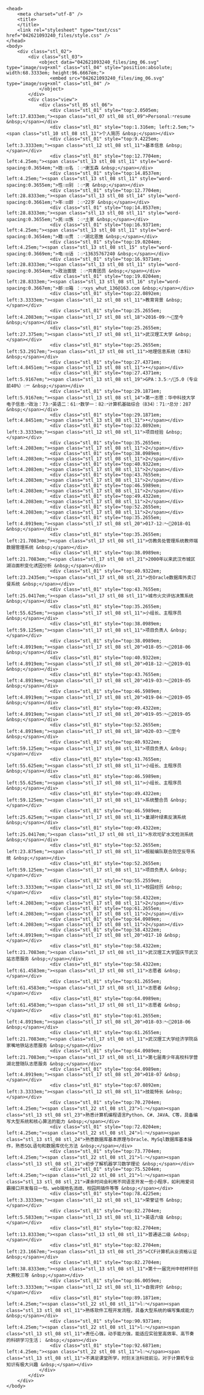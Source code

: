 <!DOCTYPE html><!--[if IE]>  <html class="ie"> <![endif]-->

	<head>
		<meta charset="utf-8" />
		<title>
		</title>
		<link rel="stylesheet" type="text/css" href="042621093240_files/style.css" />
	</head>
	<body>
		<div class="stl_02">
			<div class="stl_03">
				<object data="042621093240_files/img_06.svg" type="image/svg+xml" class="stl_04" style="position:absolute; width:68.3333em; height:96.6667em;">
					<embed src="042621093240_files/img_06.svg" type="image/svg+xml" class="stl_04" />
				</object>
			</div>
			<div class="view">
				<div class="stl_05 stl_06">
					<div class="stl_01" style="top:2.0505em; left:17.8333em;"><span class="stl_07 stl_08 stl_09">Personalꢀresume &nbsp;</span></div>
					<div class="stl_01" style="top:1.316em; left:2.5em;"><span class="stl_10 stl_08 stl_11">个人简历 &nbsp;</span></div>
					<div class="stl_01" style="top:9.4225em; left:3.3333em;"><span class="stl_12 stl_08 stl_11">基本信息 &nbsp;</span></div>
					<div class="stl_01" style="top:12.7704em; left:4.25em;"><span class="stl_13 stl_08 stl_11" style="word-spacing:0.3654em;">姓ꢁꢁ名 ：ꢀ谢玉森 &nbsp;</span></div>
					<div class="stl_01" style="top:14.8537em; left:4.25em;"><span class="stl_13 stl_08 stl_11" style="word-spacing:0.3655em;">性ꢁꢁ别 ：ꢀ男 &nbsp;</span></div>
					<div class="stl_01" style="top:12.7704em; left:28.8333em;"><span class="stl_13 stl_08 stl_14" style="word-spacing:0.3661em;">年ꢁꢁ龄 ：ꢀ22岁 &nbsp;</span></div>
					<div class="stl_01" style="top:14.8537em; left:28.8333em;"><span class="stl_13 stl_08 stl_11" style="word-spacing:0.3655em;">民ꢁꢁ族 ：ꢀ土家 &nbsp;</span></div>
					<div class="stl_01" style="top:16.9371em; left:4.25em;"><span class="stl_13 stl_08 stl_11" style="word-spacing:0.3654em;">籍ꢁꢁ贯 ：ꢀ湖北恩施 &nbsp;</span></div>
					<div class="stl_01" style="top:19.0204em; left:4.25em;"><span class="stl_13 stl_08 stl_15" style="word-spacing:0.3669em;">电ꢁꢁ话 ：ꢀ13635767240 &nbsp;</span></div>
					<div class="stl_01" style="top:16.9371em; left:28.8333em;"><span class="stl_13 stl_08 stl_11" style="word-spacing:0.3654em;">政治面貌 ：ꢀ共青团员 &nbsp;</span></div>
					<div class="stl_01" style="top:19.0204em; left:28.8333em;"><span class="stl_13 stl_08 stl_16" style="word-spacing:0.3667em;">邮ꢁꢁ箱 ：ꢀxys_whut_136@163.com &nbsp;</span></div>
					<div class="stl_01" style="top:22.0892em; left:3.3333em;"><span class="stl_12 stl_08 stl_11">教育背景 &nbsp;</span></div>
					<div class="stl_01" style="top:25.2655em; left:4.2083em;"><span class="stl_17 stl_08 stl_18">2016-09ꢀ~ꢀ至今 &nbsp;</span></div>
					<div class="stl_01" style="top:25.2655em; left:27.375em;"><span class="stl_17 stl_08 stl_11">武汉理工大学 &nbsp;</span></div>
					<div class="stl_01" style="top:25.2655em; left:53.2917em;"><span class="stl_17 stl_08 stl_11">地理信息系统（本科） &nbsp;</span></div>
					<div class="stl_01" style="top:27.4371em; left:4.8451em;"><span class="stl_13 stl_08 stl_11">•</span></div>
					<div class="stl_01" style="top:27.4371em; left:5.9167em;"><span class="stl_13 stl_08 stl_19">GPA：3.5ꢀ/ꢀ5.0（专业前40%）ꢀꢀ &nbsp;</span></div>
					<div class="stl_01" style="top:29.1871em; left:5.9167em;"><span class="stl_13 stl_08 stl_14">第一志愿：华中科技大学电子信息ꢀ政治：73ꢀ英语二：61ꢀ数学一：82ꢀ计算机基础综合（834）：71ꢀ总分：287 &nbsp;</span></div>
					<div class="stl_01" style="top:29.1871em; left:4.8451em;"><span class="stl_13 stl_08 stl_11">•</span></div>
					<div class="stl_01" style="top:32.0892em; left:3.3333em;"><span class="stl_12 stl_08 stl_11">项目经验 &nbsp;</span></div>
					<div class="stl_01" style="top:35.2655em; left:4.2083em;"><span class="stl_17 stl_08 stl_11">2</span></div>
					<div class="stl_01" style="top:38.0989em; left:4.2083em;"><span class="stl_17 stl_08 stl_11">2</span></div>
					<div class="stl_01" style="top:40.9322em; left:4.2083em;"><span class="stl_17 stl_08 stl_11">2</span></div>
					<div class="stl_01" style="top:43.7655em; left:4.2083em;"><span class="stl_17 stl_08 stl_11">2</span></div>
					<div class="stl_01" style="top:46.5989em; left:4.2083em;"><span class="stl_17 stl_08 stl_11">2</span></div>
					<div class="stl_01" style="top:49.4322em; left:4.2083em;"><span class="stl_17 stl_08 stl_11">2</span></div>
					<div class="stl_01" style="top:52.2655em; left:4.2083em;"><span class="stl_17 stl_08 stl_11">2</span></div>
					<div class="stl_01" style="top:35.2655em; left:4.8919em;"><span class="stl_17 stl_08 stl_20">017-12ꢀ~ꢀ2018-01 &nbsp;</span></div>
					<div class="stl_01" style="top:35.2655em; left:21.7083em;"><span class="stl_17 stl_08 stl_11">仿教务处管理系统教师端数据管理系统 &nbsp;</span></div>
					<div class="stl_01" style="top:38.0989em; left:21.7083em;"><span class="stl_17 stl_08 stl_21">2000年以来武汉市城区湖泊面积变化诱因分析 &nbsp;</span></div>
					<div class="stl_01" style="top:40.9322em; left:23.2435em;"><span class="stl_17 stl_08 stl_21">仿Oracle数据库外卖订餐系统 &nbsp;</span></div>
					<div class="stl_01" style="top:43.7655em; left:25.0417em;"><span class="stl_17 stl_08 stl_11">城市火灾评估决策系统 &nbsp;</span></div>
					<div class="stl_01" style="top:35.2655em; left:55.625em;"><span class="stl_17 stl_08 stl_11">小组长、主程序员 &nbsp;</span></div>
					<div class="stl_01" style="top:38.0989em; left:59.125em;"><span class="stl_17 stl_08 stl_11">项目负责人 &nbsp;</span></div>
					<div class="stl_01" style="top:38.0989em; left:4.8919em;"><span class="stl_17 stl_08 stl_20">018-05ꢀ~ꢀ2018-06 &nbsp;</span></div>
					<div class="stl_01" style="top:40.9322em; left:4.8919em;"><span class="stl_17 stl_08 stl_20">018-12ꢀ~ꢀ2019-01 &nbsp;</span></div>
					<div class="stl_01" style="top:43.7655em; left:4.8919em;"><span class="stl_17 stl_08 stl_20">019-03ꢀ~ꢀ2019-05 &nbsp;</span></div>
					<div class="stl_01" style="top:46.5989em; left:4.8919em;"><span class="stl_17 stl_08 stl_20">019-04ꢀ~ꢀ2019-05 &nbsp;</span></div>
					<div class="stl_01" style="top:49.4322em; left:4.8919em;"><span class="stl_17 stl_08 stl_20">019-05ꢀ~ꢀ2019-05 &nbsp;</span></div>
					<div class="stl_01" style="top:52.2655em; left:4.8919em;"><span class="stl_17 stl_08 stl_18">020-03ꢀ~ꢀ至今 &nbsp;</span></div>
					<div class="stl_01" style="top:40.9322em; left:59.125em;"><span class="stl_17 stl_08 stl_11">项目负责人 &nbsp;</span></div>
					<div class="stl_01" style="top:43.7655em; left:55.625em;"><span class="stl_17 stl_08 stl_11">小组长、主程序员 &nbsp;</span></div>
					<div class="stl_01" style="top:46.5989em; left:55.625em;"><span class="stl_17 stl_08 stl_11">小组长、主程序员 &nbsp;</span></div>
					<div class="stl_01" style="top:49.4322em; left:59.125em;"><span class="stl_17 stl_08 stl_11">系统整合员 &nbsp;</span></div>
					<div class="stl_01" style="top:46.5989em; left:25.625em;"><span class="stl_17 stl_08 stl_11">巢湖叶绿素反演系统 &nbsp;</span></div>
					<div class="stl_01" style="top:49.4322em; left:25.0417em;"><span class="stl_17 stl_08 stl_11">东欢坨矿水文检测系统 &nbsp;</span></div>
					<div class="stl_01" style="top:52.2655em; left:23.875em;"><span class="stl_17 stl_08 stl_11">舰艇编队联合防空反导系统 &nbsp;</span></div>
					<div class="stl_01" style="top:52.2655em; left:59.125em;"><span class="stl_17 stl_08 stl_11">项目负责人 &nbsp;</span></div>
					<div class="stl_01" style="top:55.2559em; left:3.3333em;"><span class="stl_12 stl_08 stl_11">校园经历 &nbsp;</span></div>
					<div class="stl_01" style="top:58.4322em; left:4.2083em;"><span class="stl_17 stl_08 stl_11">2</span></div>
					<div class="stl_01" style="top:61.2655em; left:4.2083em;"><span class="stl_17 stl_08 stl_11">2</span></div>
					<div class="stl_01" style="top:64.0989em; left:4.2083em;"><span class="stl_17 stl_08 stl_11">2</span></div>
					<div class="stl_01" style="top:58.4322em; left:4.8919em;"><span class="stl_17 stl_08 stl_20">017-10 &nbsp;</span></div>
					<div class="stl_01" style="top:58.4322em; left:21.7083em;"><span class="stl_17 stl_08 stl_11">武汉理工大学国庆节武汉站志愿服务 &nbsp;</span></div>
					<div class="stl_01" style="top:58.4322em; left:61.4583em;"><span class="stl_17 stl_08 stl_11">志愿者 &nbsp;</span></div>
					<div class="stl_01" style="top:61.2655em; left:61.4583em;"><span class="stl_17 stl_08 stl_11">志愿者 &nbsp;</span></div>
					<div class="stl_01" style="top:64.0989em; left:61.4583em;"><span class="stl_17 stl_08 stl_11">志愿者 &nbsp;</span></div>
					<div class="stl_01" style="top:61.2655em; left:4.8919em;"><span class="stl_17 stl_08 stl_20">018-03ꢀ~ꢀ2018-06 &nbsp;</span></div>
					<div class="stl_01" style="top:61.2655em; left:21.7083em;"><span class="stl_17 stl_08 stl_11">武汉理工大学经济学院岳家嘴地铁站志愿服务 &nbsp;</span></div>
					<div class="stl_01" style="top:64.0989em; left:21.7083em;"><span class="stl_17 stl_08 stl_11">第七届青少年高校科学营湖北营随队志愿服务 &nbsp;</span></div>
					<div class="stl_01" style="top:64.0989em; left:4.8919em;"><span class="stl_17 stl_08 stl_20">018-07 &nbsp;</span></div>
					<div class="stl_01" style="top:67.0892em; left:3.3333em;"><span class="stl_12 stl_08 stl_11">技能特长 &nbsp;</span></div>
					<div class="stl_01" style="top:70.2704em; left:4.25em;"><span class="stl_22 stl_08 stl_23">lꢀ</span><span class="stl_13 stl_08 stl_23">熟悉计算机编程语言Python、C#、JAVA、C等，具备编写大型系统和核心算法的能力 &nbsp;</span></div>
					<div class="stl_01" style="top:72.0204em; left:4.25em;"><span class="stl_22 stl_08 stl_24">lꢀ</span><span class="stl_13 stl_08 stl_24">熟悉数据库基本原理与Oracle、MySql数据库基本操作，熟悉SQL语句和数据库优化方法 &nbsp;</span></div>
					<div class="stl_01" style="top:73.7704em; left:4.25em;"><span class="stl_22 stl_08 stl_21">lꢀ</span><span class="stl_13 stl_08 stl_21">初步了解机器学习数学理论 &nbsp;</span></div>
					<div class="stl_01" style="top:75.5204em; left:4.25em;"><span class="stl_22 stl_08 stl_21">lꢀ</span><span class="stl_13 stl_08 stl_21">课余时间会利用不同语言开发一些小程序，如利用爱词霸接口开发每日一句、web端地名消歧、校园网插件等等 &nbsp;</span></div>
					<div class="stl_01" style="top:78.4225em; left:3.3333em;"><span class="stl_12 stl_08 stl_11">荣誉证书 &nbsp;</span></div>
					<div class="stl_01" style="top:82.2704em; left:5.5833em;"><span class="stl_13 stl_08 stl_11">英语六级 &nbsp;</span></div>
					<div class="stl_01" style="top:82.2704em; left:13.8333em;"><span class="stl_13 stl_08 stl_11">普通话二级 &nbsp;</span></div>
					<div class="stl_01" style="top:82.2704em; left:23.1667em;"><span class="stl_13 stl_08 stl_25">CCF计算机从业资格认证 &nbsp;</span></div>
					<div class="stl_01" style="top:82.2704em; left:38.8333em;"><span class="stl_13 stl_08 stl_11">第十一届兖州中材杯环创大赛校三等 &nbsp;</span></div>
					<div class="stl_01" style="top:86.0059em; left:3.3333em;"><span class="stl_12 stl_08 stl_11">自我评价 &nbsp;</span></div>
					<div class="stl_01" style="top:89.1871em; left:4.25em;"><span class="stl_22 stl_08 stl_11">lꢀ</span><span class="stl_13 stl_08 stl_11">熟练软件工程开发流程，具备大型系统的编写集成能力 &nbsp;</span></div>
					<div class="stl_01" style="top:90.9371em; left:4.25em;"><span class="stl_22 stl_08 stl_11">lꢀ</span><span class="stl_13 stl_08 stl_11">责任心强，动手能力强，能适应实验室高效率、高节奏的科研学习生活； &nbsp;</span></div>
					<div class="stl_01" style="top:92.6871em; left:4.25em;"><span class="stl_22 stl_08 stl_11">lꢀ</span><span class="stl_13 stl_08 stl_11">不满足课堂所学，时刻关注科技前沿，对于计算机专业知识有极大兴趣 &nbsp;</span></div>
				</div>
			</div>
		</div>
	</body>

